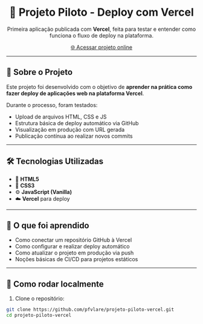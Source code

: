 <h1 align="center">🚀 Projeto Piloto - Deploy com Vercel</h1>

<p align="center">
  Primeira aplicação publicada com <strong>Vercel</strong>, feita para testar e entender como funciona o fluxo de deploy na plataforma.
</p>

<p align="center">
  <a href="https://vercel-gray-xi.vercel.app/" target="_blank">🌐 Acessar projeto online</a>
</p>

---

## 📌 Sobre o Projeto

Este projeto foi desenvolvido com o objetivo de **aprender na prática como fazer deploy de aplicações web na plataforma Vercel**.

Durante o processo, foram testados:

- Upload de arquivos HTML, CSS e JS
- Estrutura básica de deploy automático via GitHub
- Visualização em produção com URL gerada
- Publicação contínua ao realizar novos commits

---

## 🛠️ Tecnologias Utilizadas

- 📄 **HTML5**
- 🎨 **CSS3**
- ⚙️ **JavaScript (Vanilla)**
- ☁️ **Vercel** para deploy

---

## 🧠 O que foi aprendido

- Como conectar um repositório GitHub à Vercel  
- Como configurar e realizar deploy automático  
- Como atualizar o projeto em produção via push  
- Noções básicas de CI/CD para projetos estáticos  

---

## 🚀 Como rodar localmente

1. Clone o repositório:

```bash
git clone https://github.com/pfvlare/projeto-piloto-vercel.git
cd projeto-piloto-vercel

